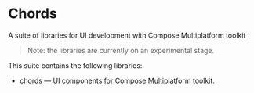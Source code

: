 # Chords
A suite of libraries for UI development with Compose Multiplatform toolkit

> Note: the libraries are currently on an experimental stage.

This suite contains the following libraries:
- [chords](chords/README.md) — UI components for Compose Multiplatform toolkit.
